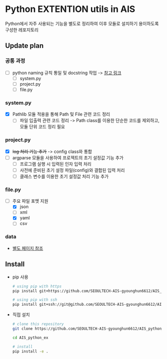 # Python EXTENTION utils in AIS

Python에서 자주 사용되는 기능을 별도로 정리하여 이후 모듈로 설치하기 용이하도록 구성한 레포지토리

## Update plan

### 공통 과정

- [ ] python naming 규칙 통일 및 docstring 작업 -> [참고 링크](https://github.com/SEOULTECH-AIS-gyounghun6612/AIS_lab_manual/blob/Publish/python/doc_string.md)
  - [ ] system.py
  - [ ] project.py
  - [ ] file.py

### system.py

- [x] Pathlib 모듈 적용을 통해 Path 및 File 관련 코드 정리
  - [ ] 파일 입출력 관련 코드 정리 -> Path class를 이용한 단순한 코드를 제외하고, 모듈 단위 코드 정리 필요

### project.py

- [x] ~~log 처리 기능 추가~~ -> config class와 통합
- [ ] argparse 모듈을 사용하여 프로젝트의 초기 설정값 기능 추가
  - [ ] 프로그램 실행 시 입력된 인자 입력 처리
  - [ ] 사전에 준비된 초기 설정 파일(config)와 결합된 입력 처리
  - [ ] 클래스 변수를 이용한 초기 설정값 처리 기능 추가

### file.py

- [ ] 주요 파일 포멧 지원
  - [x] json
  - [ ] xml
  - [x] yaml
  - [ ] csv

### data

- [별도 페이지 참조](./python_ex/data/README.md)

## Install

- pip 사용

  ```bash
  # using pip with https
  pip install git+https://github.com/SEOULTECH-AIS-gyounghun6612/AIS_python_ex.git@ver_alpha
  
  # using pip with ssh
  pip install git+ssh://git@github.com/SEOULTECH-AIS-gyounghun6612/AIS_python_ex.git@ver_alpha
  ```

- 직접 설치

  ```bash
  # clone this repository
  git clone https://github.com/SEOULTECH-AIS-gyounghun6612/AIS_python_ex.git

  cd AIS_python_ex

  # install 
  pip install -e .

  ```
